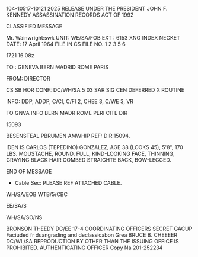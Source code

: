 104-10517-10121 2025 RELEASE UNDER THE PRESIDENT JOHN F. KENNEDY ASSASSINATION RECORDS ACT OF 1992

CLASSIFIED MESSAGE

Mr. Wainwright:swk
UNIT: WE/SA/FOB
EXT : 6153
XNO INDEX
NECKET
DATE: 17 April 1964 FILE IN CS FILE NO.
1
2
3
5
6

1721 16 08z

TO : GENEVA BERN MADRID ROME PARIS

FROM: DIRECTOR

CS SB
HOR
CONF: DC/WH/SA 5
03
SAR
SIG CEN
DEFERRED
X ROUTINE

INFO: DDP, ADDP, C/CI, C/FI 2, CHEE 3, C/WE 3, VR

TO GNVA
INFO BERN MADR ROME PERI
CITE DIR

15093

BESENSTEAL PBRUMEN AMWHIP
REF: DIR 15094.

IDEN IS CARLOS (TEPEDINO) GONZALEZ, AGE 38 (LOOKS 45),
5'8", 170 LBS. MOUSTACHE, ROUND, FULL, KIND-LOOKING FACE,
THINNING, GRAYING BLACK HAIR COMBED STRAIGHTE BACK, BOW-LEGGED.

END OF MESSAGE

* Cable Sec: PLEASE REF ATTACHED CABLE.

WH/SA/EOB
WTB/5/CBC

EE/SA/S

WH/SA/SO/NS

BRONSON THEEDY
DC/EE 17-4 COORDINATING OFFICERS
SECRET
GACUP
Faciuded fr
duangrading and
declassicabon
Grea
BRUCE B. CHEEEER
DC/WL/SA
REPRODUCTION BY OTHER THAN THE ISSUING OFFICE IS PROHIBITED.
AUTHENTICATING
OFFICER
Copy Na
201-252234
